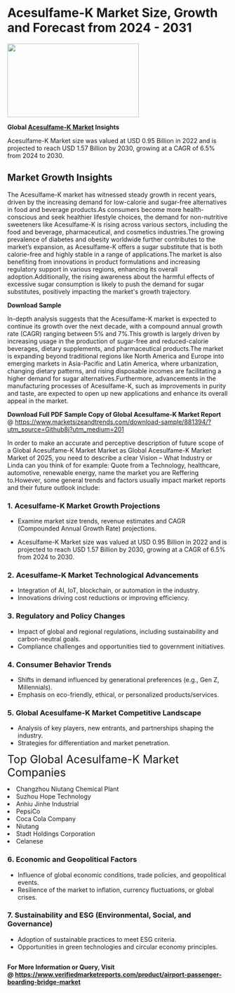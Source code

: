 <H1>Acesulfame-K Market Size, Growth and Forecast from 2024 - 2031</H1><img class="aligncenter size-medium wp-image-584254" src="https://thirdeyenews.in/wp-content/uploads/2024/09/Global-Market-Research-300x168.jpeg" alt="" width="300" height="168" /><p><strong>Global&nbsp;<a href="https://www.marketsizeandtrends.com/download-sample/881394/?utm_source=Github8j?utm_medium=201">Acesulfame-K Market</a> Insights</strong></p><p>Acesulfame-K Market size was valued at USD 0.95 Billion in 2022 and is projected to reach USD 1.57 Billion by 2030, growing at a CAGR of 6.5% from 2024 to 2030.</p><p><h2>Market Growth Insights</h2> <p>The Acesulfame-K market has witnessed steady growth in recent years, driven by the increasing demand for low-calorie and sugar-free alternatives in food and beverage products.As consumers become more health-conscious and seek healthier lifestyle choices, the demand for non-nutritive sweeteners like Acesulfame-K is rising across various sectors, including the food and beverage, pharmaceutical, and cosmetics industries.The growing prevalence of diabetes and obesity worldwide further contributes to the market’s expansion, as Acesulfame-K offers a sugar substitute that is both calorie-free and highly stable in a range of applications.The market is also benefiting from innovations in product formulations and increasing regulatory support in various regions, enhancing its overall adoption.Additionally, the rising awareness about the harmful effects of excessive sugar consumption is likely to push the demand for sugar substitutes, positively impacting the market's growth trajectory.</p> <p><strong>Download Sample</strong></p> <p>In-depth analysis suggests that the Acesulfame-K market is expected to continue its growth over the next decade, with a compound annual growth rate (CAGR) ranging between 5% and 7%.This growth is largely driven by increasing usage in the production of sugar-free and reduced-calorie beverages, dietary supplements, and pharmaceutical products.The market is expanding beyond traditional regions like North America and Europe into emerging markets in Asia-Pacific and Latin America, where urbanization, changing dietary patterns, and rising disposable incomes are facilitating a higher demand for sugar alternatives.Furthermore, advancements in the manufacturing processes of Acesulfame-K, such as improvements in purity and taste, are expected to open up new applications and enhance its overall appeal in the market.</p> <p><span class=""><strong>Download Full PDF Sample Copy of Global Acesulfame-K Market Report</strong> @ <a href="https://www.marketsizeandtrends.com/download-sample/881394/?utm_source=Github8j?utm_medium=201" target="_blank">https://www.marketsizeandtrends.com/download-sample/881394/?utm_source=Github8j?utm_medium=201</a></span></p><p>In order to make an accurate and perceptive description of future scope of a Global&nbsp;Acesulfame-K Market Market as Global&nbsp;Acesulfame-K Market Market of 2025, you need to describe a clear Vision &ndash; What Industry or Linda can you think of for example: Quote from a Technology, healthcare, automotive, renewable energy, name the market you are Reffering to.However, some general trends and factors usually impact market reports and their future outlook include:</p><h3>1.&nbsp;<strong>Acesulfame-K Market Growth Projections</strong></h3><ul><li>Examine market size trends, revenue estimates and CAGR (Compounded Annual Growth Rate) projections.</li><li><p>Acesulfame-K Market size was valued at USD 0.95 Billion in 2022 and is projected to reach USD 1.57 Billion by 2030, growing at a CAGR of 6.5% from 2024 to 2030.</p></li></ul><h3>2.&nbsp;<strong>Acesulfame-K Market Technological Advancements</strong></h3><ul><li>Integration of AI, IoT, blockchain, or automation in the industry.</li><li>Innovations driving cost reductions or improving efficiency.</li></ul><h3>3.&nbsp;<strong>Regulatory and Policy Changes</strong></h3><ul><li>Impact of global and regional regulations, including sustainability and carbon-neutral goals.</li><li>Compliance challenges and opportunities tied to government initiatives.</li></ul><h3>4.&nbsp;<strong>Consumer Behavior Trends</strong></h3><ul><li>Shifts in demand influenced by generational preferences (e.g., Gen Z, Millennials).</li><li>Emphasis on eco-friendly, ethical, or personalized products/services.</li></ul><h3>5.&nbsp;<strong>Global Acesulfame-K Market Competitive Landscape</strong></h3><ul><li>Analysis of key players, new entrants, and partnerships shaping the industry.</li><li>Strategies for differentiation and market penetration.</li></ul><p data-pm-slice="1 1 []"><span style="color: inherit; font-family: inherit; font-size: 25px;">Top Global Acesulfame-K Market Companies</span></p><div class="" data-test-id=""><p><li>Changzhou Niutang Chemical Plant</li><li> Suzhou Hope Technology</li><li> Anhiu Jinhe Industrial</li><li> PepsiCo</li><li> Coca Cola Company</li><li> Niutang</li><li> Stadt Holdings Corporation</li><li> Celanese</li></p></div><h3>6.&nbsp;<strong>Economic and Geopolitical Factors</strong></h3><ul><li>Influence of global economic conditions, trade policies, and geopolitical events.</li><li>Resilience of the market to inflation, currency fluctuations, or global crises.</li></ul><h3>7.&nbsp;<strong>Sustainability and ESG (Environmental, Social, and Governance)</strong></h3><ul><li>Adoption of sustainable practices to meet ESG criteria.</li><li>Opportunities in green technologies and circular economy principles.</li></ul><h2><strong style="font-size: 14px;">For More Information or Query, Visit @&nbsp;</strong><a style="background-color: #ffffff; font-size: 14px;" href="https://www.marketsizeandtrends.com/report/acesulfame-k-market/" target="_blank">https://www.verifiedmarketreports.com/product/airport-passenger-boarding-bridge-market</a></h2>